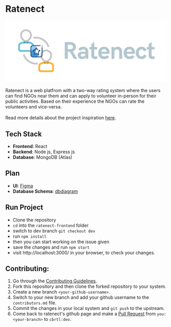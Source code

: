 # Ratenect

![Ratenect Banner](images/banner.png)
<br><br>
Ratenect is a web platfrom with a two-way rating system where the users can find NGOs near them and can apply to volunteer in-person for their public activities. Based on their experience the NGOs can rate the volunteers and vice-versa.
<br><br>
Read more details about the project inspiration [here](https://cbrtl.github.io/posts/ratenect/).

## Tech Stack

- **Frontend**: React
- **Backend**: Node js, Express js
- **Database**: MongoDB (Atlas)

## Plan

- **UI**: [Figma](https://www.figma.com/file/W7mgBV73gMNZRFjuEewyDN/ratenect?node-id=0%3A1)
- **Database Schema**: [dbdiagram](https://dbdiagram.io/d/60e010ba0b1d8a6d39650956)

## Run Project

- Clone the repository
- `cd` into the `ratenect-frontend` folder
- switch to dev branch `git checkout dev`
- run `npm install`
- then you can start working on the issue given
- save the changes and run `npm start`
- visit http://localhost:3000/ in your browser, to check your changes.

## Contributing:

1.  Go through the [Contributing Guidelines](./CONTRIBUTING.md).
2.  Fork this repository and then clone the forked repository to your system.
3.  Create a new branch `<your-github-username>`.
4.  Switch to your new branch and add your github username to the `contributors.md` file.
5.  Commit the changes in your local system and `git push` to the upstream.
6.  Come back to ratenect's github page and make a [Pull Request](https://docs.github.com/en/github/collaborating-with-pull-requests/proposing-changes-to-your-work-with-pull-requests/creating-a-pull-request) from `you:<your-branch>` to `cbrtl:dev`.
